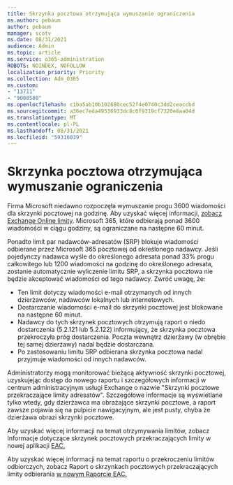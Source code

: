 ```yaml
---
title: Skrzynka pocztowa otrzymująca wymuszanie ograniczenia
ms.author: pebaum
author: pebaum
manager: scotv
ms.date: 08/31/2021
audience: Admin
ms.topic: article
ms.service: o365-administration
ROBOTS: NOINDEX, NOFOLLOW
localization_priority: Priority
ms.collection: Adm_O365
ms.custom:
- "13711"
- "9008580"
ms.openlocfilehash: c1ba5ab10b102680cec52f4e0740c3dd2ceaccbd
ms.sourcegitcommit: a36ec7eda49536933dc8c6f9319cf7320e8aa04d
ms.translationtype: MT
ms.contentlocale: pl-PL
ms.lasthandoff: 08/31/2021
ms.locfileid: "59316039"
---
```

# <a name="mailbox-receiving-limit-enforcement"></a>Skrzynka pocztowa otrzymująca wymuszanie ograniczenia

Firma Microsoft niedawno rozpoczęła wymuszanie progu 3600 wiadomości dla skrzynki pocztowej na godzinę. Aby uzyskać więcej informacji, [zobacz Exchange Online limity](https://docs.microsoft.com/office365/servicedescriptions/exchange-online-service-description/exchange-online-limits#receiving-limits). Microsoft 365, które odbierają ponad 3600 wiadomości w ciągu godziny, są ograniczane na następne 60 minut. 

Ponadto limit par nadawców-adresatów (SRP) blokuje wiadomości odbierane przez Microsoft 365 pocztowej od określonego nadawcy. Jeśli pojedynczy nadawca wyśle do określonego adresata ponad 33% progu całkowitego lub 1200 wiadomości na godzinę do określonego adresata, zostanie automatycznie wyliczenie limitu SRP, a skrzynka pocztowa nie będzie akceptować wiadomości od tego nadawcy. Zwróć uwagę, że:

- Ten limit dotyczy wiadomości e-mail otrzymanych od innych dzierżawców, nadawców lokalnych lub internetowych.
- Dostarczanie wiadomości e-mail do skrzynki pocztowej jest blokowane na następne 60 minut. 
- Nadawcy do tych skrzynek pocztowych otrzymują raport o niedo dostarczenia (5.2.121 lub 5.2.122) informujący, że skrzynka pocztowa przekroczyła próg dostarczenia. Poczta wewnątrz dzierżawy (w obrębie tej samej dzierżawy) nadal będzie dostarczana.
- Po zastosowaniu limitu SRP odbierana skrzynka pocztowa nadal przyjmuje wiadomości od innych nadawców.

Administratorzy mogą monitorować bieżącą aktywność skrzynki pocztowej, uzyskujejąc dostęp do nowego raportu i szczegółowych informacji w centrum administracyjnym usługi Exchange o nazwie "Skrzynki pocztowe przekraczające limity adresatów". Szczegółowe informacje są wyświetlane tylko wtedy, gdy dzierżawca ma obrażające skrzynki pocztowe, a raport zawsze pojawia się na pulpicie nawigacyjnym, ale jest pusty, chyba że dzierżawa obrazi skrzynki pocztowe.

Aby uzyskać więcej informacji na temat otrzymywania limitów, zobacz Informacje dotyczące skrzynek pocztowych przekraczających limity w nowej aplikacji [EAC.](https://docs.microsoft.com/exchange/monitoring/mail-flow-insights/mailboxes-exceeding-receiving-limits-insights)

Aby uzyskać więcej informacji na temat raportu o przekroczeniu limitów odbiorczych, zobacz Raport o skrzynkach pocztowych przekraczających limity odbierania [w nowym Raporcie EAC.](https://docs.microsoft.com/exchange/monitoring/mail-flow-reports/mailboxes-exceeding-receiving-limits-report)